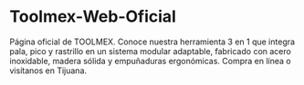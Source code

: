 # Toolmex-Web-Oficial
Página oficial de TOOLMEX. Conoce nuestra herramienta 3 en 1 que integra pala, pico y rastrillo en un sistema modular adaptable, fabricado con acero inoxidable, madera sólida y empuñaduras ergonómicas. Compra en línea o visítanos en Tijuana.
